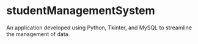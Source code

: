 # studentManagementSystem
An application developed using Python, Tkinter, and MySQL to streamline the management of data.
